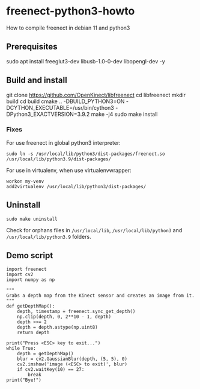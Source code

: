 # freenect-python3-howto
How to compile freenect in debian 11 and python3

## Prerequisites

sudo apt install freeglut3-dev libusb-1.0-0-dev libopengl-dev -y

## Build and install
git clone https://github.com/OpenKinect/libfreenect
cd libfreenect
mkdir build
cd build
cmake .. -DBUILD_PYTHON3=ON -DCYTHON_EXECUTABLE=/usr/bin/cython3 -DPython3_EXACTVERSION=3.9.2
make -j4
sudo make install

### Fixes

For use freenect in global python3 interpreter:

`sudo ln -s /usr/local/lib/python3/dist-packages/freenect.so /usr/local/lib/python3.9/dist-packages/`

For use in virtualenv, when use virtualenvwrapper:

```
workon my-venv
add2virtualenv /usr/local/lib/python3/dist-packages/
```

## Uninstall

`sudo make uninstall`

Check for orphans files in `/usr/local/lib`, `/usr/local/lib/python3` and `/usr/local/lib/python3.9` folders.


## Demo script

```
import freenect
import cv2
import numpy as np

"""
Grabs a depth map from the Kinect sensor and creates an image from it.
"""
def getDepthMap():	
    depth, timestamp = freenect.sync_get_depth()
    np.clip(depth, 0, 2**10 - 1, depth)
    depth >>= 2
    depth = depth.astype(np.uint8)
    return depth

print("Press <ESC> key to exit...")
while True:
    depth = getDepthMap()
    blur = cv2.GaussianBlur(depth, (5, 5), 0)
    cv2.imshow('image (<ESC> to exit)', blur)
    if cv2.waitKey(10) == 27:
        break
print("Bye!")
```
